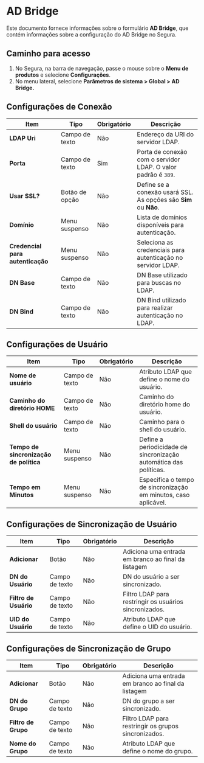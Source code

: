 # AD Bridge

Este documento fornece informações sobre o formulário **AD Bridge**, que contém informações sobre a configuração do AD Bridge no Segura.

## Caminho para acesso

1. No Segura, na barra de navegação, passe o mouse sobre o **Menu de produtos** e selecione **Configurações**.  
2. No menu lateral, selecione **Parâmetros de sistema \> Global \> AD Bridge.**

## Configurações de Conexão

| Item | Tipo | Obrigatório | Descrição |
| ----- | ----- | ----- | ----- |
| **LDAP Uri** | Campo de texto | Não | Endereço da URI do servidor LDAP. |
| **Porta** | Campo de texto | Sim | Porta de conexão com o servidor LDAP. O valor padrão é `389`. |
| **Usar SSL?** | Botão de opção | Não | Define se a conexão usará SSL. As opções são **Sim** ou **Não**. |
| **Domínio** | Menu suspenso | Não | Lista de domínios disponíveis para autenticação. |
| **Credencial para autenticação** | Menu suspenso | Não | Seleciona as credenciais para autenticação no servidor LDAP. |
| **DN Base** | Campo de texto | Não | DN Base utilizado para buscas no LDAP. |
| **DN Bind** | Campo de texto | Não | DN Bind utilizado para realizar autenticação no LDAP. |

## Configurações de Usuário

| Item | Tipo | Obrigatório | Descrição |
| ----- | ----- | ----- | ----- |
| **Nome de usuário** | Campo de texto | Não | Atributo LDAP que define o nome do usuário. |
| **Caminho do diretório HOME** | Campo de texto | Não | Caminho do diretório home do usuário. |
| **Shell do usuário** | Campo de texto | Não | Caminho para o shell do usuário. |
| **Tempo de sincronização de política** | Menu suspenso | Não | Define a periodicidade de sincronização automática das políticas. |
| **Tempo em Minutos** | Menu suspenso | Não | Especifica o tempo de sincronização em minutos, caso aplicável. |

## Configurações de Sincronização de Usuário

| Item | Tipo | Obrigatório | Descrição |
| ----- | ----- | ----- | ----- |
| **Adicionar** | Botão | Não | Adiciona uma entrada em branco ao final da listagem |
| **DN do Usuário** | Campo de texto | Não | DN do usuário a ser sincronizado. |
| **Filtro de Usuário** | Campo de texto | Não | Filtro LDAP para restringir os usuários sincronizados. |
| **UID do Usuário** | Campo de texto | Não | Atributo LDAP que define o UID do usuário. |

## Configurações de Sincronização de Grupo

| Item | Tipo | Obrigatório | Descrição |
| ----- | ----- | ----- | ----- |
| **Adicionar** | Botão | Não | Adiciona uma entrada em branco ao final da listagem |
| **DN do Grupo** | Campo de texto | Não | DN do grupo a ser sincronizado. |
| **Filtro de Grupo** | Campo de texto | Não | Filtro LDAP para restringir os grupos sincronizados. |
| **Nome do Grupo** | Campo de texto | Não | Atributo LDAP que define o nome do grupo. |
